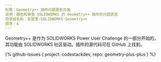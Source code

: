 ```yaml
---
标题：Geometry++ 插件问题报告页面
说明：报告和审查 SOLIDWORKS 的 Geometry++ 插件的问题状态
目录组名称：实验室-SOLIDWORKS-Geometry++
顺序：4
---
```

Geometry++ 是作为 SOLIDWORKS Power User Challenge 的一部分开始的，其功能由 SOLIDWORKS 社区驱动。插件的源代码可在 GitHub 上找到。

{% github-issues { project: codestackdev, repo: geometry-plus-plus } %}